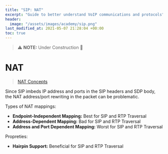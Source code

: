 ```yaml
---
title: "SIP: NAT"
excerpt: "Guide to better understand VoIP communications and protocols"
header:
  image: "/assets/images/academy/sip.png"
last_modified_at: 2021-05-07 21:28:04 +00:00
toc: true
---
```


> :warning: **NOTE:**  Under Construction :construction:

# NAT

> [NAT Concepts](/network/0-nat)

Since SIP imbeds IP address and ports in the SIP headers and SDP body, the NAT address/port rewriting in the packet can be problematic.

Types of NAT mappings:
* **Endpoint-Independent Mapping:** Best for SIP and RTP Traversal
* **Address-Dependent Mapping:** Bad for SIP and RTP Traversal
* **Address and Port Dependent Mapping:** Worst for SIP and RTP Traversal

Propreties:
* **Hairpin Support:** Beneficial for SIP and RTP Traversal
